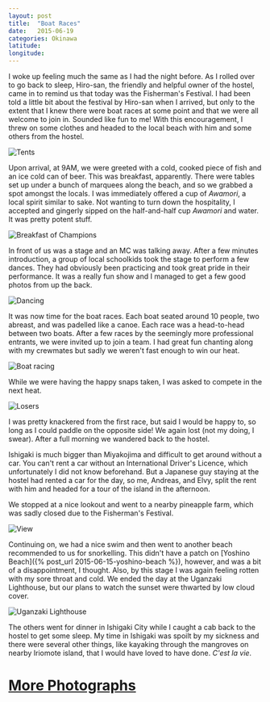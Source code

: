 ```yaml
---
layout: post
title:  "Boat Races"
date:   2015-06-19
categories: Okinawa
latitude:
longitude:
---
```


I woke up feeling much the same as I had the night before. As I rolled over to go back to sleep, Hiro-san, the friendly and helpful owner of the hostel, came in to remind us that today was the Fisherman's Festival. I had been told a little bit about the festival by Hiro-san when I arrived, but only to the extent that I knew there were boat races at some point and that we were all welcome to join in. Sounded like fun to me! With this encouragement, I threw on some clothes and headed to the local beach with him and some others from the hostel.

![Tents](https://lh3.googleusercontent.com/We989zo7O8gJ37NqDeW6wSVn3Mfb3_5HXtFTkC8aobY=w614-h409-no)

Upon arrival, at 9AM, we were greeted with a cold, cooked piece of fish and an ice cold can of beer. This was breakfast, apparently. There were tables set up under a bunch of marquees along the beach, and so we grabbed a spot amongst the locals. I was immediately offered a cup of _Awamori_, a local spirit similar to sake. Not wanting to turn down the hospitality, I accepted and gingerly sipped on the half-and-half cup _Awamori_ and water. It was pretty potent stuff.

![Breakfast of Champions](https://lh3.googleusercontent.com/Ky3f5u1GK_GgRl1CESkbaUQBhRIFBSE0lqC8Me_0kNI=w614-h409-no)

In front of us was a stage and an MC was talking away. After a few minutes introduction, a group of local schoolkids took the stage to perform a few dances. They had obviously been practicing and took great pride in their performance. It was a really fun show and I managed to get a few good photos from up the back.

![Dancing](https://lh3.googleusercontent.com/G8Gyw-ixQtb9U8cjf7Xgs6hQTN1F5oiYqBy2Rk6ovfw=w614-h409-no)

It was now time for the boat races. Each boat seated around 10 people, two abreast, and was padelled like a canoe. Each race was a head-to-head between two boats. After a few races by the seemingly more professional entrants, we were invited up to join a team. I had great fun chanting along with my crewmates but sadly we weren't fast enough to win our heat.

![Boat racing](https://lh3.googleusercontent.com/sugPl3deK0_rto1APYBi8CC4zxt2vhM_qNbLqW8J24w=w614-h345-no)

While we were having the happy snaps taken, I was asked to compete in the next heat.

![Losers](https://lh3.googleusercontent.com/e3TkEddq0slqidVLiwDL60YfqYpHadzvP4jaEUHNvME=w567-h319-no)

I was pretty knackered from the first race, but said I would be happy to, so long as I could paddle on the opposite side! We again lost (not my doing, I swear). After a full morning we wandered back to the hostel.

Ishigaki is much bigger than Miyakojima and difficult to get around without a car. You can't rent a car without an International Driver's Licence, which unfortunately I did not know beforehand. But a Japanese guy staying at the hostel had rented a car for the day, so me, Andreas, and Elvy, split the rent with him and headed for a tour of the island in the afternoon.

We stopped at a nice lookout and went to a nearby pineapple farm, which was sadly closed due to the Fisherman's Festival.

![View](https://lh3.googleusercontent.com/a_0qNQ21Jex4yxsxMd1nzkb5om_UKSeep6zoZyUyv4s=w501-h334-no)

Continuing on, we had a nice swim and then went to another beach recommended to us for snorkelling. This didn't have a patch on [Yoshino Beach]({% post_url 2015-06-15-yoshino-beach %}), however, and was a bit of a disappointment, I thought. Also, by this stage I was again feeling rotten with my sore throat and cold. We ended the day at the Uganzaki Lighthouse, but our plans to watch the sunset were thwarted by low cloud cover.

![Uganzaki Lighthouse](https://lh3.googleusercontent.com/ZKXqTQuAIGwPhP9Oa_-e263CieuOuzL_kVte-za6R8E=w614-h409-no)

The others went for dinner in Ishigaki City while I caught a cab back to the hostel to get some sleep. My time in Ishigaki was spoilt by my sickness and there were several other things, like kayaking through the mangroves on nearby Iriomote island, that I would have loved to have done. _C'est la vie_.

# [More Photographs](https://goo.gl/photos/g5ykED2LdNi4cKjV7)
